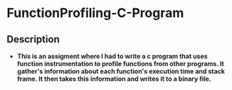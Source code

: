 # FunctionProfiling-C-Program
<h2>Description</h2>

- <b>This is an assigment where I had to write a c program that uses function instrumentation to profile functions from other programs. It gather's information about each function's execution time and stack frame. It then takes this information and writes it to a binary file. </b>

